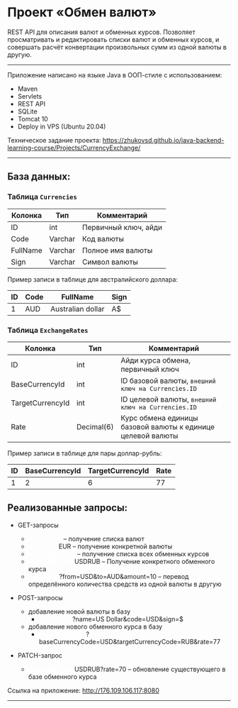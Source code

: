 # Проект «Обмен валют»

REST API для описания валют и обменных курсов. Позволяет просматривать и редактировать списки валют и обменных курсов,
и совершать расчёт конвертации произвольных сумм из одной валюты в другую.  

---

Приложение написано на языке Java в ООП-стиле с использованием:
- Maven
- Servlets
- REST API
- SQLite
- Tomcat 10
- Deploy in VPS (Ubuntu 20.04)

Техническое задание проекта: https://zhukovsd.github.io/java-backend-learning-course/Projects/CurrencyExchange/

---

## База данных:
### Таблица `Currencies`

| Колонка  | Тип     | Комментарий          |
|----------|---------|----------------------|
| ID       | int     | Первичный ключ, айди |
| Code     | Varchar | Код валюты           |
| FullName | Varchar | Полное имя валюты    |
| Sign     | Varchar | Символ валюты        |

Пример записи в таблице для австралийского доллара:

| ID  | Code | FullName          | Sign |
|-----|------|-------------------|------|
| 1   | AUD  | Australian dollar | A$   |

### Таблица `ExchangeRates`

| Колонка          | Тип        | Комментарий                                                 |
|------------------|------------|-------------------------------------------------------------|
| ID               | int        | Айди курса обмена, первичный ключ                           |
| BaseCurrencyId   | int        | ID базовой валюты, `внешний ключ на Currencies.ID`          |
| TargetCurrencyId | int        | ID целевой валюты, `внешний ключ на Currencies.ID`          |
| Rate             | Decimal(6) | Курс обмена единицы базовой валюты к единице целевой валюты |

Пример записи в таблице для пары доллар-рубль:

| ID  | BaseCurrencyId | TargetCurrencyId | Rate |
|-----|----------------|------------------|------|
| 1   | 2              | 6                | 77   |

## Реализованные запросы:

* GET-запросы
  * <span style="color:white">/currencies</span> – получение списка валют
  * <span style="color:white">/currency/</span>EUR – получение конкретной валюты
  * <span style="color:white">/exchangeRates</span> – получение списка всех обменных курсов
  * <span style="color:white">/exchangeRate/</span>USDRUB – Получение конкретного обменного курса
  * <span style="color:white">/exchange</span>?from=USD&to=AUD&amount=10 – перевод определённого количества средств из одной валюты в другую
  

* POST-запросы
  * добавление новой валюты в базу
    * <span style="color:white">/currencies</span>?name=US Dollar&code=USD&sign=$
  * добавление нового обменного курса в базу
    * <span style="color:white">/exchangeRates</span>?baseCurrencyCode=USD&targetCurrencyCode=RUB&rate=77

  
* PATCH-запрос
  * <span style="color:white">/exchangeRate/</span>USDRUB?rate=70 – обновление существующего в базе обменного курса

Ссылка на приложение: http://176.109.106.117:8080

___
